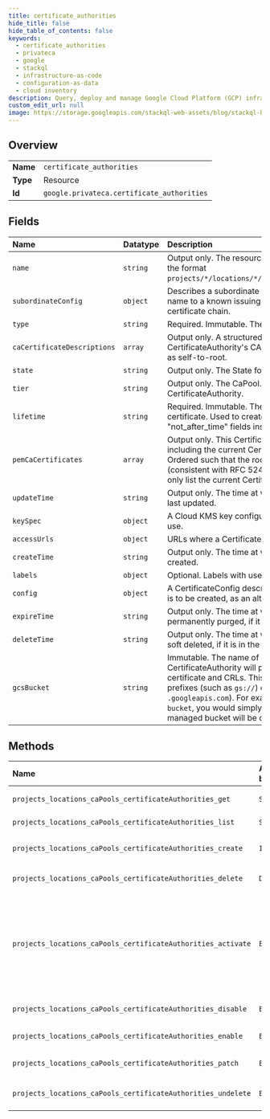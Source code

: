 ```yaml
---
title: certificate_authorities
hide_title: false
hide_table_of_contents: false
keywords:
  - certificate_authorities
  - privateca
  - google    
  - stackql
  - infrastructure-as-code
  - configuration-as-data
  - cloud inventory
description: Query, deploy and manage Google Cloud Platform (GCP) infrastructure and resources using SQL
custom_edit_url: null
image: https://storage.googleapis.com/stackql-web-assets/blog/stackql-blog-post-featured-image.png
---
```

  
    

## Overview
<table><tbody>
<tr><td><b>Name</b></td><td><code>certificate_authorities</code></td></tr>
<tr><td><b>Type</b></td><td>Resource</td></tr>
<tr><td><b>Id</b></td><td><code>google.privateca.certificate_authorities</code></td></tr>
</tbody></table>

## Fields
| Name | Datatype | Description |
|:-----|:---------|:------------|
| `name` | `string` | Output only. The resource name for this CertificateAuthority in the format `projects/*/locations/*/caPools/*/certificateAuthorities/*`. |
| `subordinateConfig` | `object` | Describes a subordinate CA's issuers. This is either a resource name to a known issuing CertificateAuthority, or a PEM issuer certificate chain. |
| `type` | `string` | Required. Immutable. The Type of this CertificateAuthority. |
| `caCertificateDescriptions` | `array` | Output only. A structured description of this CertificateAuthority's CA certificate and its issuers. Ordered as self-to-root. |
| `state` | `string` | Output only. The State for this CertificateAuthority. |
| `tier` | `string` | Output only. The CaPool.Tier of the CaPool that includes this CertificateAuthority. |
| `lifetime` | `string` | Required. Immutable. The desired lifetime of the CA certificate. Used to create the "not_before_time" and "not_after_time" fields inside an X.509 certificate. |
| `pemCaCertificates` | `array` | Output only. This CertificateAuthority's certificate chain, including the current CertificateAuthority's certificate. Ordered such that the root issuer is the final element (consistent with RFC 5246). For a self-signed CA, this will only list the current CertificateAuthority's certificate. |
| `updateTime` | `string` | Output only. The time at which this CertificateAuthority was last updated. |
| `keySpec` | `object` | A Cloud KMS key configuration that a CertificateAuthority will use. |
| `accessUrls` | `object` | URLs where a CertificateAuthority will publish content. |
| `createTime` | `string` | Output only. The time at which this CertificateAuthority was created. |
| `labels` | `object` | Optional. Labels with user-defined metadata. |
| `config` | `object` | A CertificateConfig describes an X.509 certificate or CSR that is to be created, as an alternative to using ASN.1. |
| `expireTime` | `string` | Output only. The time at which this CertificateAuthority will be permanently purged, if it is in the DELETED state. |
| `deleteTime` | `string` | Output only. The time at which this CertificateAuthority was soft deleted, if it is in the DELETED state. |
| `gcsBucket` | `string` | Immutable. The name of a Cloud Storage bucket where this CertificateAuthority will publish content, such as the CA certificate and CRLs. This must be a bucket name, without any prefixes (such as `gs://`) or suffixes (such as `.googleapis.com`). For example, to use a bucket named `my-bucket`, you would simply specify `my-bucket`. If not specified, a managed bucket will be created. |
## Methods
| Name | Accessible by | Required Params | Description |
|:-----|:--------------|:----------------|:------------|
| `projects_locations_caPools_certificateAuthorities_get` | `SELECT` | `caPoolsId, certificateAuthoritiesId, locationsId, projectsId` | Returns a CertificateAuthority. |
| `projects_locations_caPools_certificateAuthorities_list` | `SELECT` | `caPoolsId, locationsId, projectsId` | Lists CertificateAuthorities. |
| `projects_locations_caPools_certificateAuthorities_create` | `INSERT` | `caPoolsId, locationsId, projectsId` | Create a new CertificateAuthority in a given Project and Location. |
| `projects_locations_caPools_certificateAuthorities_delete` | `DELETE` | `caPoolsId, certificateAuthoritiesId, locationsId, projectsId` | Delete a CertificateAuthority. |
| `projects_locations_caPools_certificateAuthorities_activate` | `EXEC` | `caPoolsId, certificateAuthoritiesId, locationsId, projectsId` | Activate a CertificateAuthority that is in state AWAITING_USER_ACTIVATION and is of type SUBORDINATE. After the parent Certificate Authority signs a certificate signing request from FetchCertificateAuthorityCsr, this method can complete the activation process. |
| `projects_locations_caPools_certificateAuthorities_disable` | `EXEC` | `caPoolsId, certificateAuthoritiesId, locationsId, projectsId` | Disable a CertificateAuthority. |
| `projects_locations_caPools_certificateAuthorities_enable` | `EXEC` | `caPoolsId, certificateAuthoritiesId, locationsId, projectsId` | Enable a CertificateAuthority. |
| `projects_locations_caPools_certificateAuthorities_patch` | `EXEC` | `caPoolsId, certificateAuthoritiesId, locationsId, projectsId` | Update a CertificateAuthority. |
| `projects_locations_caPools_certificateAuthorities_undelete` | `EXEC` | `caPoolsId, certificateAuthoritiesId, locationsId, projectsId` | Undelete a CertificateAuthority that has been deleted. |
